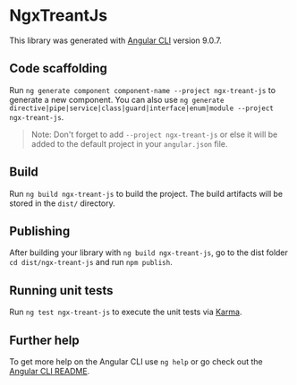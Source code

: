 # NgxTreantJs

This library was generated with [Angular CLI](https://github.com/angular/angular-cli) version 9.0.7.

## Code scaffolding

Run `ng generate component component-name --project ngx-treant-js` to generate a new component. You can also use `ng generate directive|pipe|service|class|guard|interface|enum|module --project ngx-treant-js`.
> Note: Don't forget to add `--project ngx-treant-js` or else it will be added to the default project in your `angular.json` file. 

## Build

Run `ng build ngx-treant-js` to build the project. The build artifacts will be stored in the `dist/` directory.

## Publishing

After building your library with `ng build ngx-treant-js`, go to the dist folder `cd dist/ngx-treant-js` and run `npm publish`.

## Running unit tests

Run `ng test ngx-treant-js` to execute the unit tests via [Karma](https://karma-runner.github.io).

## Further help

To get more help on the Angular CLI use `ng help` or go check out the [Angular CLI README](https://github.com/angular/angular-cli/blob/master/README.md).
